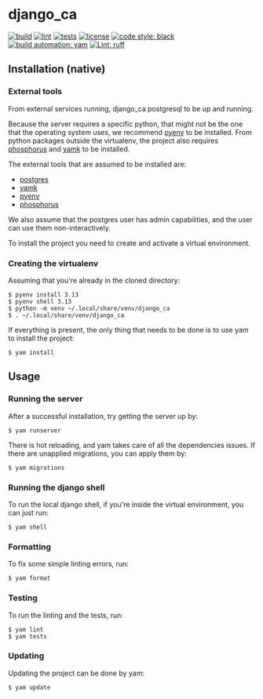 # django_ca

[![build][build_badge]][build_url]
[![lint][lint_badge]][lint_url]
[![tests][tests_badge]][tests_url]
[![license][licence_badge]][licence_url]
[![code style: black][black_badge]][black_url]
[![build automation: yam][yam_badge]][yam_url]
[![Lint: ruff][ruff_badge]][ruff_url]

## Installation (native)

### External tools

From external services running, django_ca postgresql to be up and running.

Because the server requires a specific python, that might not be the one
that the operating system uses, we recommend [pyenv] to be installed.
From python packages outside the virtualenv, the project also requires
[phosphorus] and [yamk] to be installed.

The external tools that are assumed to be installed are:

-   [postgres]
-   [yamk]
-   [pyenv]
-   [phosphorus]

We also assume that the postgres user has admin capabilities, and the user can use them non-interactively.

To install the project you need to create and activate a virtual environment.

### Creating the virtualenv

Assuming that you're already in the cloned directory:

```console
$ pyenv install 3.13
$ pyenv shell 3.13
$ python -m venv ~/.local/share/venv/django_ca
$ . ~/.local/share/venv/django_ca
```

If everything is present, the only thing that needs to be done is to use yam to install the project:

```console
$ yam install
```

## Usage

### Running the server

After a successful installation, try getting the server up by:

```console
$ yam runserver
```

There is hot reloading, and yam takes care of all the dependencies
issues. If there are unapplied migrations, you can apply them by:

```console
$ yam migrations
```

### Running the django shell

To run the local django shell, if you're inside the virtual environment,
you can just run:

```console
$ yam shell
```

### Formatting

To fix some simple linting errors, run:

```console
$ yam format
```

### Testing

To run the linting and the tests, run:

```console
$ yam lint
$ yam tests
```

### Updating

Updating the project can be done by yam:

```console
$ yam update
```


[build_badge]: https://github.com/spapanik/django_ca/actions/workflows/build.yml/badge.svg
[build_url]: https://github.com/spapanik/django_ca/actions/workflows/build.yml
[lint_badge]: https://github.com/spapanik/django_ca/actions/workflows/lint.yml/badge.svg
[lint_url]: https://github.com/spapanik/django_ca/actions/workflows/lint.yml
[tests_badge]: https://github.com/spapanik/django_ca/actions/workflows/tests.yml/badge.svg
[tests_url]: https://github.com/spapanik/django_ca/actions/workflows/tests.yml
[licence_badge]: https://img.shields.io/github/license/spapanik/django_ca
[licence_url]: https://github.com/spapanik/factorio/blob/main/LICENSE.md
[black_badge]: https://img.shields.io/badge/code%20style-black-000000.svg
[black_url]: https://github.com/psf/black
[yam_badge]: https://img.shields.io/badge/build%20automation-yamk-success
[yam_url]: https://github.com/spapanik/yamk
[ruff_badge]: https://img.shields.io/endpoint?url=https://raw.githubusercontent.com/charliermarsh/ruff/main/assets/badge/v1.json
[ruff_url]: https://github.com/charliermarsh/ruff
[postgres]: https://www.postgresql.org/download/
[yamk]: https://yamk.readthedocs.io/en/stable/installation.html
[pyenv]: https://github.com/pyenv/pyenv#installation
[phosphorus]: https://phosphorus.readthedocs.io/en/latest/
